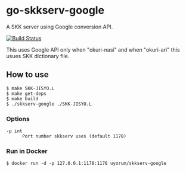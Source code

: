 # go-skkserv-google
A SKK server using Google conversion API.

[![Build Status](https://travis-ci.org/uyorum/go-skkserv-google.svg?branch=master)](https://travis-ci.org/uyorum/go-skkserv-google)

This uses Google API only when "okuri-nasi" and when "okuri-ari" this usues SKK dictionary file.

## How to use

``` shell
$ make SKK-JISYO.L
$ make get-deps
$ make build
$ ./skkserv-google ./SKK-JISYO.L
```

### Options

``` shell
-p int
      Port number skkserv uses (default 1178)
```

### Run in Docker

``` shell
$ docker run -d -p 127.0.0.1:1178:1178 uyorum/skkserv-google
```
